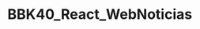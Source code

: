 # BBK40_React_WebNoticias
<!-- Intsalacion:
# 1. Crear el proyecto con Vite
npm create vite@latest

# 2. Entra en el directorio del proyecto
cd React_Pagina_Personal

# 3. Instala dependencias
npm install

# 4. Inicia el servidor de desarrollo
npm run dev

# 5. Instala React Router DOM
npm install react-router-dom

# 6. Instala SASS como dependencia de desarrollo
npm install -D sass

# 7. Instala ANXIOS como dependencia de desarrollo
npm install axios
 
 ----------------------------------------------------------------------

 
Una aplicación web moderna construida con **React** que permite:

- Ver noticias actuales desde la API del New York Times.
- Añadir tus propias noticias con un formulario.
- Guardarlas en `localStorage`.
- Navegar entre secciones con React Router.

---

## 🚀 Tecnologías utilizadas

- ⚛️ **React**
- 🔀 **React Router DOM**
- 🎯 **Context API** para estado global
- 💅 **SCSS** modular para estilos
- 📦 **Axios** para peticiones HTTP
- 🗞️ **New York Times Top Stories API**

---

## 🧱 Estructura del proyecto

```bash
/src
│
├── App.jsx              # Enrutamiento principal
├── /pages               # Paginas o vistas principales (Home, Form, List)
│   ├── Header.jsx       # Navegación
│   ├── Footer.jsx       # Pie de página
│   ├── Home.jsx         # Página de inicio
│   ├── Form.jsx         # Formulario para añadir noticia
│   └── List.jsx         # Lista de noticias desde la API
│
├── /components
│   └── News.jsx          # Componente para renderizar una noticia individual
│
├── /context
│   ├── GlobalState.jsx  # Estado global y llamada a la API
│   └── AppReducer.jsx   # Reducer para actualizar estado
│
├── /styles              # Archivos SCSS
│   ├── Footer.scss
│   ├── Header.scss
│   ├── Form.scss
│   ├── Home.scss
│   ├── List.scss
│   └── New.scss

---

📌 Funcionalidades
🏠 Home
Muestra bienvenida y descripción de la app.

📝 Form
Formulario controlado con validación simple.

Guarda la noticia en localStorage.

Redirige automáticamente a la sección de List.

📋 List
Muestra noticias en tarjetas limpias y modernas.

Se conecta a la NYT Top Stories API.

---

🧪 Cómo ejecutar el proyecto

# 1. Clona este repositorio
git clone https://github.com/tu-usuario/news-app.git

# 2. Instala dependencias
npm install

# 3. Ejecuta en modo desarrollo
npm run dev


